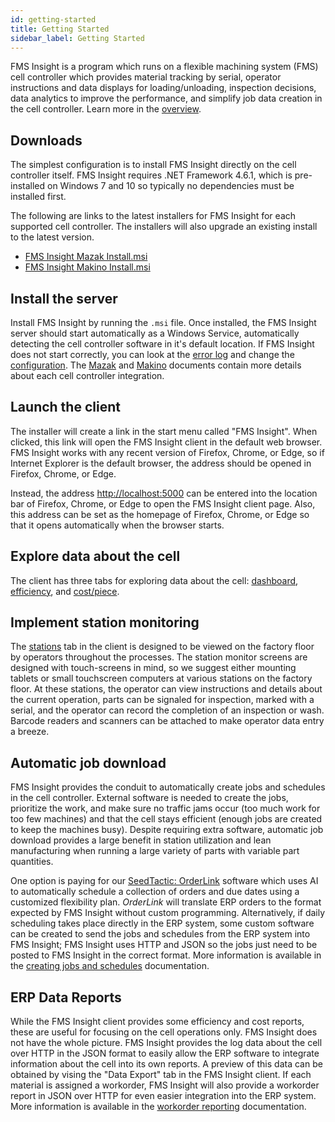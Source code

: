 ```yaml
---
id: getting-started
title: Getting Started
sidebar_label: Getting Started
---
```


FMS Insight is a program which runs on a flexible machining system (FMS)
cell controller which provides material tracking by serial, operator instructions
and data displays for loading/unloading, inspection decisions, data analytics to improve
the performance, and simplify job data creation in the cell controller.
Learn more in the [overview](overview.md).

## Downloads

The simplest configuration is to install FMS Insight directly on the cell
controller itself. FMS Insight requires .NET Framework
4.6.1, which is pre-installed on Windows 7 and 10 so typically no dependencies
must be installed first.

The following are links to the latest installers for FMS Insight for each supported cell controller.
The installers will also upgrade an existing install to the latest version.

* [FMS Insight Mazak Install.msi](/installers/FMS%20Insight%20Mazak%20Install.msi)
* [FMS Insight Makino Install.msi](/installers/FMS%20Insight%20Makino%20Install.msi)

## Install the server

Install FMS Insight by running the `.msi` file. Once installed, the FMS
Insight server should start automatically as a Windows Service, automatically
detecting the cell controller software in it's default location. If FMS
Insight does not start correctly, you can look at the [error
log](server-errors.md) and change the [configuration](server-config.md). The
[Mazak](mazak.md) and [Makino](makino.md) documents contain more details
about each cell controller integration.

## Launch the client

The installer will create a link in the start menu called "FMS Insight". When
clicked, this link will open the FMS Insight client in the default web
browser. FMS Insight works with any recent version of Firefox, Chrome, or
Edge, so if Internet Explorer is the default browser, the address should be
opened in Firefox, Chrome, or Edge.

Instead, the address [http://localhost:5000](http://localhost:5000) can be
entered into the location bar of Firefox, Chrome, or Edge to open the FMS
Insight client page. Also, this address can be set as the homepage of
Firefox, Chrome, or Edge so that it opens automatically when the browser
starts.

## Explore data about the cell

The client has three tabs for exploring data about the cell:
[dashboard](client-dashboard.md), [efficiency](client-efficiency.md), and
[cost/piece](client-cost-per-piece.md).

## Implement station monitoring

The [stations](client-stations.md) tab in the client is designed to be viewed
on the factory floor by operators throughout the processes. The station
monitor screens are designed with touch-screens in mind, so we suggest either
mounting tablets or small touchscreen computers at various stations on the
factory floor. At these stations, the operator can view instructions and
details about the current operation, parts can be signaled for inspection,
marked with a serial, and the operator can record the completion of an
inspection or wash. Barcode readers and scanners can be attached to make
operator data entry a breeze.

## Automatic job download

FMS Insight provides the conduit to automatically create jobs and schedules
in the cell controller. External software is needed to create the jobs,
prioritize the work, and make sure no traffic jams occur (too much work for
too few machines) and that the cell stays efficient (enough jobs are created
to keep the machines busy). Despite requiring extra software, automatic job
download provides a large benefit in station utilization and lean
manufacturing when running a large variety of parts with variable part
quantities.

One option is paying for our [SeedTactic:
OrderLink](https://www.seedtactics.com/products/seedtactic-orderlink)
software which uses AI to automatically schedule a collection of orders and
due dates using a customized flexibility plan. *OrderLink* will translate ERP
orders to the format expected by FMS Insight without custom programming.
Alternatively, if daily scheduling takes place directly in the ERP system,
some custom software can be created to send the jobs and schedules from the
ERP system into FMS Insight; FMS Insight uses HTTP and JSON so the jobs just
need to be posted to FMS Insight in the correct format. More information is
available in the [creating jobs and schedules](creating-jobs.md)
documentation.

## ERP Data Reports

While the FMS Insight client provides some efficiency and cost reports, these
are useful for focusing on the cell operations only. FMS Insight does not
have the whole picture. FMS Insight provides the log data about the cell over
HTTP in the JSON format to easily allow the ERP software to integrate
information about the cell into its own reports. A preview of this data can
be obtained by vising the "Data Export" tab in the FMS Insight client. If
each material is assigned a workorder, FMS Insight will also provide a
workorder report in JSON over HTTP for even easier integration into the ERP
system. More information is available in the [workorder
reporting](workorder-report.md) documentation.
